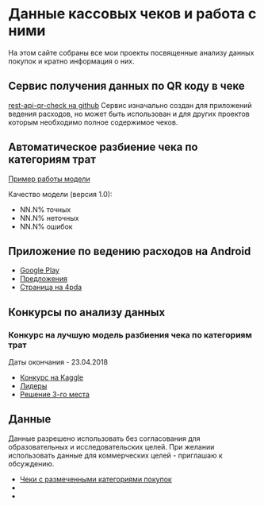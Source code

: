 # Данные кассовых чеков и работа с ними

На этом сайте собраны все мои проекты посвященные анализу данных покупок и кратно информация о них.

## Сервис получения данных по QR коду в чеке
[rest-api-qr-check на github](https://github.com/dremovd/rest-api-qr-check)
Сервис изначально создан для приложений ведения расходов, но может быть использован и для других проектов которым необходимо полное содержимое чеков.

## Автоматическое разбиение чека по категориям трат
[Пример работы модели](https://github.com/dremovd/rest-api-qr-check/blob/master/model-example)

Качество модели (версия 1.0):
* NN.N% точных
* NN.N% неточных
* NN.N% ошибок

## Приложение по ведению расходов на Android
* [Google Play](http://bit.ly/2JCAPPe)
* [Предложения](http://bit.ly/2HIkfwV)
* [Страница на 4pda](http://bit.ly/2r9CVzq)


## Конкурсы по анализу данных
### Конкурс на лучшую модель разбиения чека по категориям трат
Даты окончания - 23.04.2018
* [Конкурс на Kaggle](http://bit.ly/2FsR9zK)
* [Лидеры](http://bit.ly/2HYbDWp)
* [Решение 3-го места](http://bit.ly/2I20HGY)


## Данные
Данные разрешено использовать без согласования для образовательных и исследовательских целей. При желании использовать данные для коммерческих целей - приглашаю к обсуждению.
* [Чеки с размеченными категориями покупок](https://yadi.sk/d/hXRaGss23UycW8)
* 
* 
